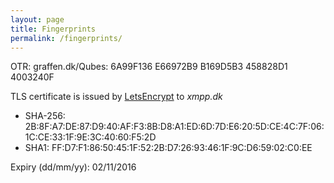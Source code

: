 ```yaml
---
layout: page
title: Fingerprints
permalink: /fingerprints/
---
```

OTR: graffen.dk/Qubes: 6A99F136 E66972B9 B169D5B3 458828D1 4003240F

TLS certificate is issued by [LetsEncrypt][LetsEncrypt] to _xmpp.dk_
 
* SHA-256: 2B:8F:A7:DE:87:D9:40:AF:F3:8B:D8:A1:ED:6D:7D:E6:20:5D:CE:4C:7F:06:1C:CE:33:1F:9E:3C:40:60:F5:2D
* SHA1: FF:D7:F1:86:50:45:1F:52:2B:D7:26:93:46:1F:9C:D6:59:02:C0:EE

Expiry (dd/mm/yy): 02/11/2016

[LetsEncrypt]: https://www.letsencrypt.org